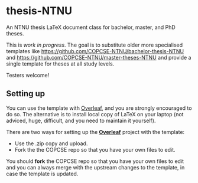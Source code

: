 # thesis-NTNU

An NTNU thesis LaTeX document class for bachelor, master, and PhD theses.

This is _work in progress_. The goal is to substitute older more specialised templates like https://github.com/COPCSE-NTNU/bachelor-thesis-NTNU and https://github.com/COPCSE-NTNU/master-theses-NTNU and provide a single template for theses at all study levels.

Testers welcome!

## Setting up

You can use the template with [Overleaf](http://overleaf.com), and you are strongly encouraged to do so. The alternative is to install local copy of LaTeX on your laptop (not adviced, huge, difficult, and you need to maintain it yourself).

There are two ways for setting up the [**Overleaf**](http://overleaf.com) project with the template:
* Use the .zip copy and upload.
* Fork the the COPCSE repo so that you have your own files to edit.

You should **fork** the COPCSE repo so that you have your own files to edit and you can always merge with the upstream changes to the template, in case the template is updated. 


